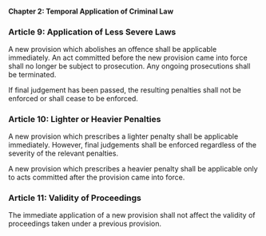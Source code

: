#### Chapter 2: Temporal Application of Criminal Law

### Article 9: Application of Less Severe Laws

A new provision which abolishes an offence shall be applicable immediately. An act committed before the new provision came into force shall no longer be subject to prosecution. Any ongoing prosecutions shall be terminated.

If final judgement has been passed, the resulting penalties shall not be enforced or shall cease to be enforced.

### Article 10: Lighter or Heavier Penalties

A new provision which prescribes a lighter penalty shall be applicable immediately. However, final judgements shall be enforced regardless of the severity of the relevant penalties.

A new provision which prescribes a heavier penalty shall be applicable only to acts committed after the provision came into force.

### Article 11: Validity of Proceedings

The immediate application of a new provision shall not affect the validity of proceedings taken under a previous provision.